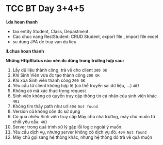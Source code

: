 # TCC BT Day 3+4+5

**I.da hoan thanh**
* tao entity Student, Class, Depastment
* Cac chuc nang RestStudent: CRUD Student, export file , import file excel 
* su dung JPA de truy van du lieu

**II.chua hoan thanh**


**Những HttpStatus nào nên đc dùng trong trường hợp sau:**
1. Lấy dữ liệu thành công, trả về cho client `200 OK`
2. Khi Sinh Viên vừa đc tạo thành công `200 OK`
3. Khi xóa Sinh viên thành công `200 OK`
4. Yêu cầu từ client không hợp lệ (có thể truyền sai dữ liệu, ...) `403`
5. Không có mã xác thực trong request
6. Sinh viên không có quyền truy cập thông tin cá nhân của sinh viên khác `401`
7. Không tìm thấy path như url `404 Not found`
8. Version cũ không còn đc sử dụng
9. Có quá nhiều Sinh viên truy cập Máy chủ nhà trường, máy chủ muốn từ chối yêu cầu. `403`
10. Server trong quá trình xử lý gặp lỗi logic ngoài ý muốn.
11. Yêu cầu dịch vụ, nhưng server không có dịch vụ đó. `404 Not found`
12. Máy chủ gọi sang hệ thống khác, nhưng hệ thống đó trả về quá muộn
